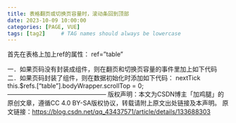 ```yaml
---
title: 表格翻页或切换页容量时，滚动条回到顶部
date: 2023-10-09 10:00:00
categories: [PAGE, VUE]
tags: [tag2]     # TAG names should always be lowercase
---
```



首先在表格上加上ref的属性：
ref=”table”

一．如果页码没有封装成组件，则在翻页和切换页容量的事件里加上如下代码
二．如果页码封装了组件，则在数据初始化时添加如下代码：
nextTick
this.$refs.[“table”].bodyWrapper.scrollTop = 0;
————————————————
版权声明：本文为CSDN博主「加鸡腿」的原创文章，遵循CC 4.0 BY-SA版权协议，转载请附上原文出处链接及本声明。
原文链接：https://blog.csdn.net/qq_43437571/article/details/133688303

